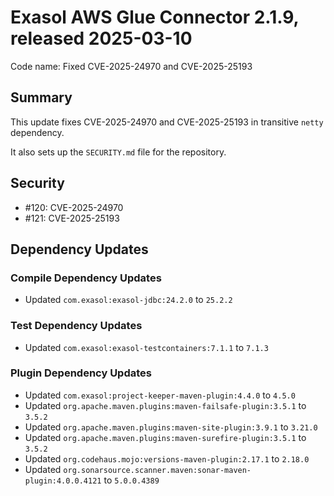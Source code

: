 # Exasol AWS Glue Connector 2.1.9, released 2025-03-10

Code name: Fixed CVE-2025-24970 and CVE-2025-25193

## Summary

This update fixes CVE-2025-24970 and CVE-2025-25193 in transitive `netty` dependency.

It also sets up the `SECURITY.md` file for the repository.

## Security

* #120: CVE-2025-24970
* #121: CVE-2025-25193

## Dependency Updates

### Compile Dependency Updates

* Updated `com.exasol:exasol-jdbc:24.2.0` to `25.2.2`

### Test Dependency Updates

* Updated `com.exasol:exasol-testcontainers:7.1.1` to `7.1.3`

### Plugin Dependency Updates

* Updated `com.exasol:project-keeper-maven-plugin:4.4.0` to `4.5.0`
* Updated `org.apache.maven.plugins:maven-failsafe-plugin:3.5.1` to `3.5.2`
* Updated `org.apache.maven.plugins:maven-site-plugin:3.9.1` to `3.21.0`
* Updated `org.apache.maven.plugins:maven-surefire-plugin:3.5.1` to `3.5.2`
* Updated `org.codehaus.mojo:versions-maven-plugin:2.17.1` to `2.18.0`
* Updated `org.sonarsource.scanner.maven:sonar-maven-plugin:4.0.0.4121` to `5.0.0.4389`
